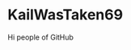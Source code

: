 <h1>KailWasTaken69</h1>
<p>Hi people of GitHub</p>


<!---
KailWasTaken69/KailWasTaken69 is a ✨ special ✨ repository because its `README.md` (this file) appears on your GitHub profile.
You can click the Preview link to take a look at your changes.
--->
